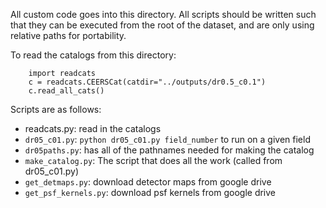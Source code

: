 All custom code goes into this directory. All scripts should be written such
that they can be executed from the root of the dataset, and are only using
relative paths for portability.

To read the catalogs from this directory:

```
    import readcats
    c = readcats.CEERSCat(catdir="../outputs/dr0.5_c0.1")
    c.read_all_cats()
```

Scripts are as follows:
  - readcats.py: read in the catalogs
  - `dr05_c01.py`:  `python dr05_c01.py field_number` to run on a given field
  - `dr05paths.py`: has all of the pathnames needed for making the catalog
  - `make_catalog.py`: The script that does all the work (called from dr05_c01.py)
  - `get_detmaps.py`: download detector maps from google drive
  - `get_psf_kernels.py`: download psf kernels from google drive
